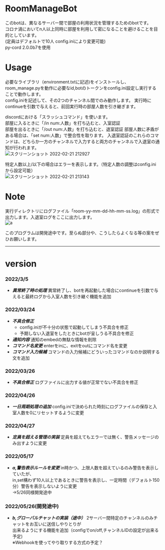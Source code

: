 # RoomManageBot
このbotは、異なるサーバー間で部屋の利用状況を管理するためのbotです。  
コロナ渦においてn人以上同時に部屋を利用して密になることを避けることを目的としています。  
(定員はデフォルトで10人 config.iniにより変更可能)  
py-cord 2.0.0b7を使用  

# Usage
必要なライブラリ（environment.txtに記述)をインストールし、room_manage.pyを動作に必要なid,botのトークンをconfig.ini設定し実行することで動作します。  
config.iniを記述して、その2つのチャンネル間でのみ動作します。
実行時にcontinueを引数で与えると、前回実行時の部屋人数を引き継ぎます。

discordにおける「スラッシュコマンド」を使います。  
部屋に入るときに「/in num:人数」を打ち込むと、入室認証  
部屋を出るときに「/out num:人数」を打ち込むと、退室認証
部屋人数に矛盾がある場合は、「set num:人数」で整合性を取ります。
入退室認証のこれらのコマンドは、どちらか一方のチャンネルで入力すると両方のチャンネルで入退室の通知が行われます。  
![スクリーンショット 2022-02-21 212927](https://user-images.githubusercontent.com/84169441/154955585-a3ba2edd-e0f5-4ac7-9af5-daf4a1d93ef0.png)  

特定人数以上/以下の場合はエラーを表示します。（特定人数の調整はconfig.iniから設定可能）  
![スクリーンショット 2022-02-21 213143](https://user-images.githubusercontent.com/84169441/154955797-f8db6d5d-2284-4b7a-921a-f46da4d46f18.png)  
 
# Note
実行ディレクトリにログファイル「room-yy-mm-dd-hh-mm-ss.log」の形式で出力します。入退室ログをここに出力します。  
![a](https://user-images.githubusercontent.com/84169441/154956338-6c9e3289-a5f6-47c1-af4a-587504a146f8.png)  
 
このプログラムは開発途中です。至らぬ部分や、こうしたらよくなる等の案をぜひお願いします。  

*    *    *
# version
### 2022/3/5
- ***異常終了時の処理***
異常終了し、botを再起動した場合にcontinueを引数で与えると最終ログから入室人数を引き継ぐ機能を追加  
  
### 2022/03/24
- ***不具合修正***
    - config.iniが不十分の状態で起動してしまう不具合を修正  
    - 予期しない入退室をしたときにbotが呈しうる不具合を修正
- ***通知内容***
通知のembedの無駄な情報を削除  
- ***コマンド名変更***
enterをinに、exitをoutにコマンド名を変更  
- ***コマンド入力候補***
コマンドの入力候補にどういったコマンドなのか説明する文を追加  

### 2022/03/26
- ***不具合修正***
ログファイルに出力する値が正常でない不具合を修正  

### 2022/04/26
- ***一日周期処理の追加***
config.iniで決められた時刻にログファイルの保存と入室人数を0にリセットするように変更  

### 2022/04/27
- ***定員を超える管理の実装***
定員を超えてもエラーでは無く、警告メッセージのみ出すように変更  

### 2022/05/17
- ***a,警告表示ルールを変更***
in時かつ、上限人数を超えているのみ警告を表示していたが、  
in,set構わず10人以上であるときに警告を表示し、一定時間（デフォルト150分）警告を表示しないように変更  
→5/26同様開発途中  

### 2022/05/26(開発途中)
- ***b,グローバルチャットの実装（途中）***
2サーバー間特定のチャンネルのみチャットをお互いに送信しやりとりが  
出来るようにする機能を追加（configでon/off,チャンネルIDの設定が出来る予定)  
※Webhookを使ってやり取りする方式の予定？  

